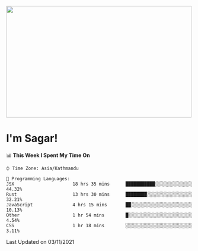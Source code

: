 
<img src="https://media.giphy.com/media/3ornk57KwDXf81rjWM/giphy.gif" width="500" height="300" frameBorder="0" class="giphy-embed" allowFullScreen></img>

#   I'm Sagar!

<!--START_SECTION:waka-->
📊 **This Week I Spent My Time On** 

```text
⌚︎ Time Zone: Asia/Kathmandu

💬 Programming Languages: 
JSX                      18 hrs 35 mins      ███████████░░░░░░░░░░░░░░   44.32% 
Rust                     13 hrs 30 mins      ████████░░░░░░░░░░░░░░░░░   32.21% 
JavaScript               4 hrs 15 mins       ██░░░░░░░░░░░░░░░░░░░░░░░   10.13% 
Other                    1 hr 54 mins        █░░░░░░░░░░░░░░░░░░░░░░░░   4.54% 
CSS                      1 hr 18 mins        ░░░░░░░░░░░░░░░░░░░░░░░░░   3.11%

```


 Last Updated on 03/11/2021
<!--END_SECTION:waka-->
